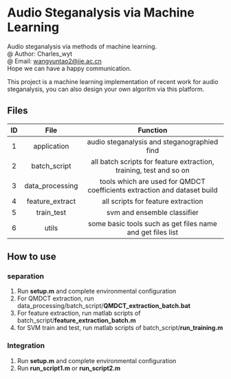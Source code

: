 # Audio Steganalysis via Machine Learning
Audio steganalysis via methods of machine learning.<br>
@ Author: Charles_wyt<br>
@ Email: wangyuntao2@iie.ac.cn <br>
Hope we can have a happy communication.

This project is a machine learning implementation of recent work for audio steganalysis, you can also design your own algoritm via this platform.

## Files
ID | File | Function 
:-:| :-:  | :-:
 1 | application     | audio steganalysis and steganographied find
 2 | batch_script    | all batch scripts for feature extraction, training, test and so on
 3 | data_processing | tools which are used for QMDCT coefficients extraction and dataset build
 4 | feature_extract | all scripts for feature extraction
 5 | train_test      | svm and ensemble classifier
 6 | utils			 | some basic tools such as get files name and get files list

## How to use
### separation
1. Run **setup.m** and complete environmental configuration
2. For QMDCT extraction, run data_processing/batch_script/**QMDCT_extraction_batch.bat**
3. For feature extraction, run matlab scripts of batch_script/**feature_extraction_batch.m**
4. for SVM train and test, run matlab scripts of batch_script/**run_training.m**

### Integration
1. Run **setup.m** and complete environmental configuration
2. Run **run_script1.m** or **run_script2.m**